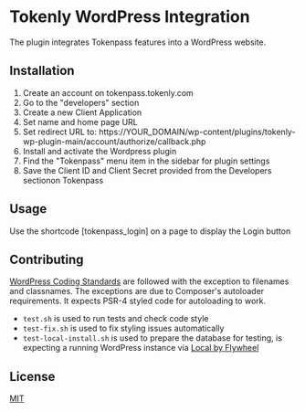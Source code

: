# Tokenly WordPress Integration

The plugin integrates Tokenpass features into a WordPress website.

## Installation

1. Create an account on tokenpass.tokenly.com
2. Go to the "developers" section
3. Create a new Client Application
4. Set name and home page URL
5. Set redirect URL to: https://YOUR_DOMAIN/wp-content/plugins/tokenly-wp-plugin-main/account/authorize/callback.php
6. Install and activate the Wordpress plugin
7. Find the "Tokenpass" menu item in the sidebar for plugin settings
8. Save the Client ID and Client Secret provided from the Developers sectionon Tokenpass

## Usage

Use the shortcode [tokenpass_login] on a page to display the Login button

## Contributing
[WordPress Coding Standards](https://developer.wordpress.org/coding-standards/wordpress-coding-standards/) are followed with the exception to filenames and classnames. The exceptions are due to Composer's autoloader requirements. It expects PSR-4 styled code for autoloading to work.

* ```test.sh``` is used to run tests and check code style
* ```test-fix.sh``` is used to fix styling issues automatically
* ```test-local-install.sh``` is used to prepare the database for testing, is expecting a running WordPress instance via [Local by Flywheel](https://localwp.com/)

## License
[MIT](https://choosealicense.com/licenses/mit/)
